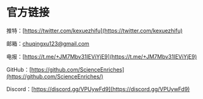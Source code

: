 # 官方链接

推特：[https://twitter.com/kexuezhifu](https://twitter.com/kexuezhifu)

邮箱：chuqingxu123@gmail.com&#x20;

电报：[https://t.me/+JM7Mbv31IEViYjE9](https://t.me/+JM7Mbv31IEViYjE9)

GitHub：[https://github.com/ScienceEnriches](https://github.com/ScienceEnriches/)

Discord：[https://discord.gg/VPUywFd9](https://discord.gg/VPUywFd9)



